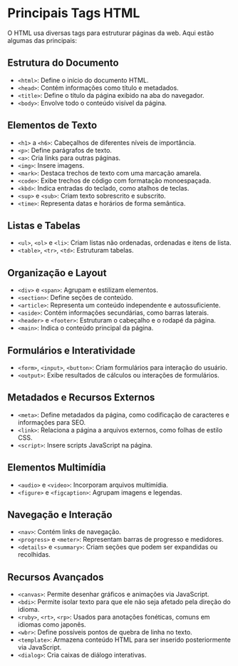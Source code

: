 # Principais Tags HTML

O HTML usa diversas tags para estruturar páginas da web. Aqui estão algumas das principais:

## Estrutura do Documento

- `<html>`: Define o início do documento HTML.
- `<head>`: Contém informações como título e metadados.
- `<title>`: Define o título da página exibido na aba do navegador.
- `<body>`: Envolve todo o conteúdo visível da página.

## Elementos de Texto

- `<h1>` a `<h6>`: Cabeçalhos de diferentes níveis de importância.
- `<p>`: Define parágrafos de texto.
- `<a>`: Cria links para outras páginas.
- `<img>`: Insere imagens.
- `<mark>`: Destaca trechos de texto com uma marcação amarela.
- `<code>`: Exibe trechos de código com formatação monoespaçada.
- `<kbd>`: Indica entradas do teclado, como atalhos de teclas.
- `<sup>` e `<sub>`: Criam texto sobrescrito e subscrito.
- `<time>`: Representa datas e horários de forma semântica.

## Listas e Tabelas

- `<ul>`, `<ol>` e `<li>`: Criam listas não ordenadas, ordenadas e itens de lista.
- `<table>`, `<tr>`, `<td>`: Estruturam tabelas.

## Organização e Layout

- `<div>` e `<span>`: Agrupam e estilizam elementos.
- `<section>`: Define seções de conteúdo.
- `<article>`: Representa um conteúdo independente e autossuficiente.
- `<aside>`: Contém informações secundárias, como barras laterais.
- `<header>` e `<footer>`: Estruturam o cabeçalho e o rodapé da página.
- `<main>`: Indica o conteúdo principal da página.

## Formulários e Interatividade

- `<form>`, `<input>`, `<button>`: Criam formulários para interação do usuário.
- `<output>`: Exibe resultados de cálculos ou interações de formulários.

## Metadados e Recursos Externos

- `<meta>`: Define metadados da página, como codificação de caracteres e informações para SEO.
- `<link>`: Relaciona a página a arquivos externos, como folhas de estilo CSS.
- `<script>`: Insere scripts JavaScript na página.

## Elementos Multimídia

- `<audio>` e `<video>`: Incorporam arquivos multimídia.
- `<figure>` e `<figcaption>`: Agrupam imagens e legendas.

## Navegação e Interação

- `<nav>`: Contém links de navegação.
- `<progress>` e `<meter>`: Representam barras de progresso e medidores.
- `<details>` e `<summary>`: Criam seções que podem ser expandidas ou recolhidas.

## Recursos Avançados

- `<canvas>`: Permite desenhar gráficos e animações via JavaScript.
- `<bdi>`: Permite isolar texto para que ele não seja afetado pela direção do idioma.
- `<ruby>`, `<rt>`, `<rp>`: Usados para anotações fonéticas, comuns em idiomas como japonês.
- `<wbr>`: Define possíveis pontos de quebra de linha no texto.
- `<template>`: Armazena conteúdo HTML para ser inserido posteriormente via JavaScript.
- `<dialog>`: Cria caixas de diálogo interativas.


